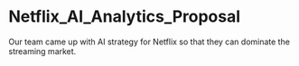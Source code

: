 # Netflix_AI_Analytics_Proposal
Our team came up with AI strategy for Netflix so that they can dominate the streaming market.
